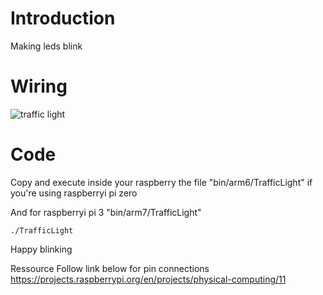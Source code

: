 # Introduction
Making leds blink 

# Wiring
![traffic light](dic/img/trafficLight.jpg)

# Code

Copy and execute inside your raspberry the file "bin/arm6/TrafficLight" if you're using raspberryi pi zero

And for raspberryi pi 3 "bin/arm7/TrafficLight"

```
./TrafficLight
```

Happy blinking 

Ressource
Follow link below for pin connections 
https://projects.raspberrypi.org/en/projects/physical-computing/11
